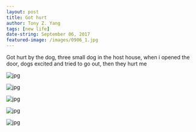 ```yaml
---
layout: post
title: Got hurt
author: Tony Z. Yang	
tags: [new life]
date-string: September 06, 2017
featured-image: /images/0906_1.jpg
---
```


<p>

Got hurt by the dog, three small dog in the host house, when i opened the door, dogs excited and tried to go out, then they hurt me
</p>

![jpg](/images/0906_2.jpg)

![jpg](/images/0906_3.jpg)

![jpg](/images/0906_4.jpg)

![jpg](/images/0906_5.jpg)

![jpg](/images/0906_6.jpg)


